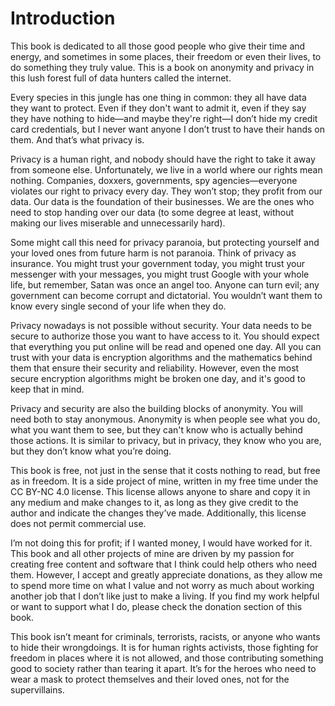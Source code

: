 # Introduction
This book is dedicated to all those good people who give their time and energy, and sometimes in some places, their freedom or even their lives, to do something they truly value. This is a book on anonymity and privacy in this lush forest full of data hunters called the internet.

Every species in this jungle has one thing in common: they all have data they want to protect. Even if they don't want to admit it, even if they say they have nothing to hide—and maybe they're right—I don’t hide my credit card credentials, but I never want anyone I don’t trust to have their hands on them. And that’s what privacy is.

Privacy is a human right, and nobody should have the right to take it away from someone else. Unfortunately, we live in a world where our rights mean nothing. Companies, doxxers, governments, spy agencies—everyone violates our right to privacy every day. They won’t stop; they profit from our data. Our data is the foundation of their businesses. We are the ones who need to stop handing over our data (to some degree at least, without making our lives miserable and unnecessarily hard).

Some might call this need for privacy paranoia, but protecting yourself and your loved ones from future harm is not paranoia. Think of privacy as insurance. You might trust your government today, you might trust your messenger with your messages, you might trust Google with your whole life, but remember, Satan was once an angel too. Anyone can turn evil; any government can become corrupt and dictatorial. You wouldn’t want them to know every single second of your life when they do.

Privacy nowadays is not possible without security. Your data needs to be secure to authorize those you want to have access to it. You should expect that everything you put online will be read and opened one day. All you can trust with your data is encryption algorithms and the mathematics behind them that ensure their security and reliability. However, even the most secure encryption algorithms might be broken one day, and it's good to keep that in mind.

Privacy and security are also the building blocks of anonymity. You will need both to stay anonymous. Anonymity is when people see what you do, what you want them to see, but they can't know who is actually behind those actions. It is similar to privacy, but in privacy, they know who you are, but they don’t know what you’re doing.

This book is free, not just in the sense that it costs nothing to read, but free as in freedom. It is a side project of mine, written in my free time under the CC BY-NC 4.0 license. This license allows anyone to share and copy it in any medium and make changes to it, as long as they give credit to the author and indicate the changes they’ve made. Additionally, this license does not permit commercial use.

I’m not doing this for profit; if I wanted money, I would have worked for it. This book and all other projects of mine are driven by my passion for creating free content and software that I think could help others who need them. However, I accept and greatly appreciate donations, as they allow me to spend more time on what I value and not worry as much about working another job that I don’t like just to make a living. If you find my work helpful or want to support what I do, please check the donation section of this book.

This book isn’t meant for criminals, terrorists, racists, or anyone who wants to hide their wrongdoings. It is for human rights activists, those fighting for freedom in places where it is not allowed, and those contributing something good to society rather than tearing it apart. It’s for the heroes who need to wear a mask to protect themselves and their loved ones, not for the supervillains.